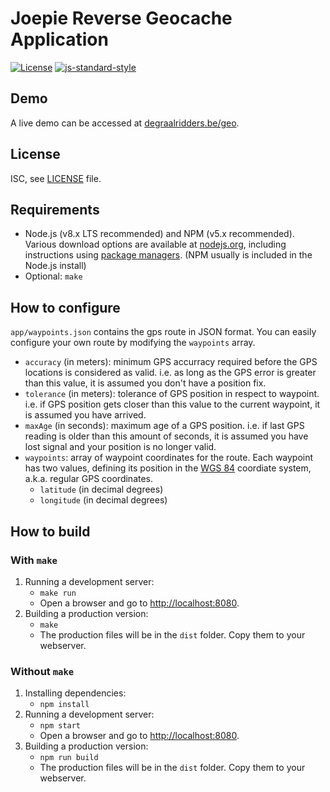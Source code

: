 Joepie Reverse Geocache Application
===================================

[![License](https://img.shields.io/badge/license-ISC-blue.svg)](./LICENSE)
[![js-standard-style](https://img.shields.io/badge/code%20style-standard-blue.svg)](http://standardjs.com/)

Demo
----

A live demo can be accessed at
[degraalridders.be/geo](https://www.degraalridders.be/geo/).

License
-------

ISC, see [LICENSE](./LICENSE) file.

Requirements
------------

-   Node.js (v8.x LTS recommended) and NPM (v5.x recommended). Various download
    options are available at [nodejs.org](https://nodejs.org/en/download/),
    including instructions using [package managers](https://nodejs.org/en/download/package-manager/).
    (NPM usually is included in the Node.js install)
-   Optional: `make`

How to configure
----------------

`app/waypoints.json` contains the gps route in JSON format. You can easily
configure your own route by modifying the `waypoints` array.

-   `accuracy` (in meters): minimum GPS accurracy required before the GPS
    locations is considered as valid. i.e. as long as the GPS error is greater
    than this value, it is assumed you don't have a position fix.
-   `tolerance` (in meters): tolerance of GPS position in respect to waypoint.
    i.e. if GPS position gets closer than this value to the current waypoint,
    it is assumed you have arrived.
-   `maxAge` (in seconds): maximum age of a GPS position. i.e. if last GPS
    reading is older than this amount of seconds, it is assumed you have lost
    signal and your position is no longer valid.
-   `waypoints`: array of waypoint coordinates for the route. Each waypoint has
    two values, defining its position in the 
    [WGS 84](https://en.wikipedia.org/wiki/World_Geodetic_System) coordiate
    system, a.k.a. regular GPS coordinates.
    -   `latitude` (in decimal degrees)
    -   `longitude` (in decimal degrees)


How to build
------------

### With `make`

1.  Running a development server:
    -   `make run`
    -   Open a browser and go to [http://localhost:8080](http://localhost:8080).
3.  Building a production version:
    -   `make`
    -   The production files will be in the `dist` folder. Copy them to your
        webserver.

### Without `make`

1.  Installing dependencies: 
    -   `npm install`
2.  Running a development server:
    -   `npm start`
    -   Open a browser and go to [http://localhost:8080](http://localhost:8080).
3.  Building a production version:
    -   `npm run build`
    -   The production files will be in the `dist` folder. Copy them to your
        webserver.

